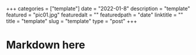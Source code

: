 +++
categories = ["template"]
date = "2022-01-8"
description = "template"
featured = "pic01.jpg"
featuredalt = ""
featuredpath = "date"
linktitle = ""
title = "template"
slug = "template"
type = "post"
+++

# Markdown here
